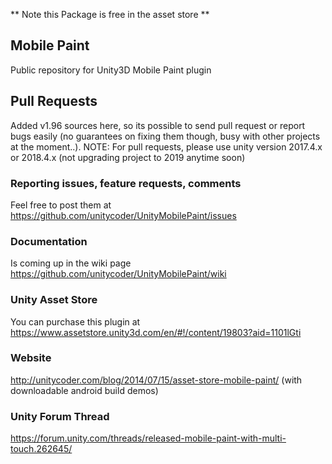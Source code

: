 ** Note this Package is free in the asset store **

## Mobile Paint
Public repository for Unity3D Mobile Paint plugin

## Pull Requests
Added v1.96 sources here, so its possible to send pull request or report bugs easily (no guarantees on fixing them though, busy with other projects at the moment..). NOTE: For pull requests, please use unity version 2017.4.x or 2018.4.x (not upgrading project to 2019 anytime soon)

### Reporting issues, feature requests, comments
Feel free to post them at
https://github.com/unitycoder/UnityMobilePaint/issues

### Documentation
Is coming up in the wiki page
https://github.com/unitycoder/UnityMobilePaint/wiki

### Unity Asset Store
You can purchase this plugin at
https://www.assetstore.unity3d.com/en/#!/content/19803?aid=1101lGti

### Website
http://unitycoder.com/blog/2014/07/15/asset-store-mobile-paint/
(with downloadable android build demos)

### Unity Forum Thread
https://forum.unity.com/threads/released-mobile-paint-with-multi-touch.262645/
